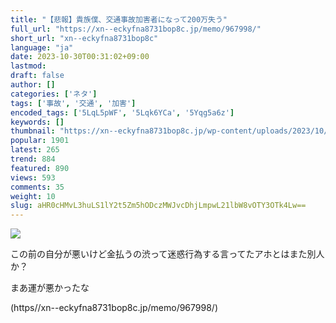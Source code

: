 ```yaml
---
title: "【悲報】貴族僕、交通事故加害者になって200万失う"
full_url: "https://xn--eckyfna8731bop8c.jp/memo/967998/"
short_url: "xn--eckyfna8731bop8c"
language: "ja"
date: 2023-10-30T00:31:02+09:00
lastmod: 
draft: false
author: []
categories: ['ネタ']
tags: ['事故', '交通', '加害']
encoded_tags: ['5LqL5pWF', '5Lqk6YCa', '5Yqg5a6z']
keywords: []
thumbnail: "https://xn--eckyfna8731bop8c.jp/wp-content/uploads/2023/10/d05ff0ca.jpg"
popular: 1901
latest: 265
trend: 884
featured: 890
views: 593
comments: 35
weight: 10
slug: aHR0cHMvL3huLS1lY2t5Zm5hODczMWJvcDhjLmpwL21lbW8vOTY3OTk4Lw==
---
```


![](https://xn--eckyfna8731bop8c.jp/wp-content/uploads/2023/10/d05ff0ca.jpg)

<div><p>この前の自分が悪いけど金払うの渋って迷惑行為する言ってたアホとはまた別人か？</p><p> まあ運が悪かったな</p></div>

(https//xn--eckyfna8731bop8c.jp/memo/967998/)
